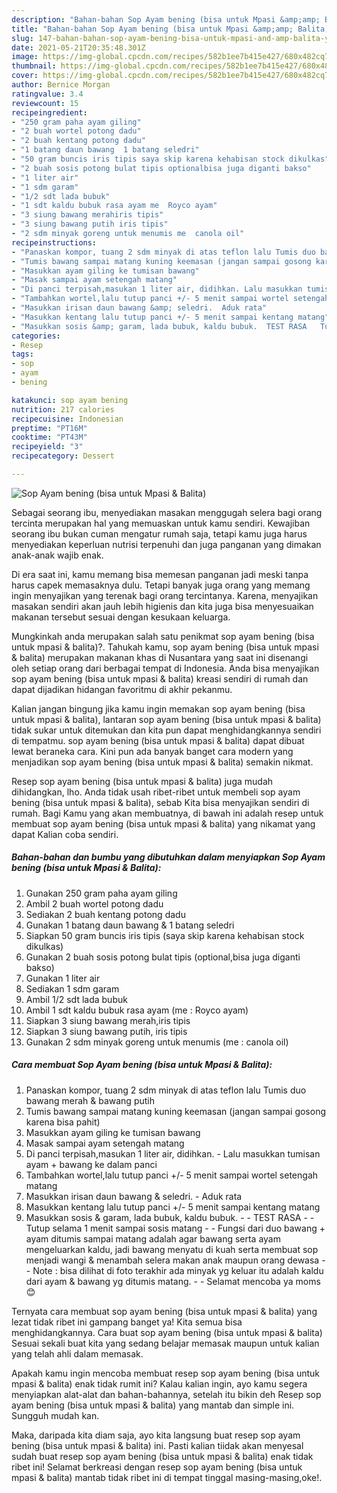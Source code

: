 ```yaml
---
description: "Bahan-bahan Sop Ayam bening (bisa untuk Mpasi &amp;amp; Balita) yang enak dan Mudah Dibuat"
title: "Bahan-bahan Sop Ayam bening (bisa untuk Mpasi &amp;amp; Balita) yang enak dan Mudah Dibuat"
slug: 147-bahan-bahan-sop-ayam-bening-bisa-untuk-mpasi-and-amp-balita-yang-enak-dan-mudah-dibuat
date: 2021-05-21T20:35:48.301Z
image: https://img-global.cpcdn.com/recipes/582b1ee7b415e427/680x482cq70/sop-ayam-bening-bisa-untuk-mpasi-balita-foto-resep-utama.jpg
thumbnail: https://img-global.cpcdn.com/recipes/582b1ee7b415e427/680x482cq70/sop-ayam-bening-bisa-untuk-mpasi-balita-foto-resep-utama.jpg
cover: https://img-global.cpcdn.com/recipes/582b1ee7b415e427/680x482cq70/sop-ayam-bening-bisa-untuk-mpasi-balita-foto-resep-utama.jpg
author: Bernice Morgan
ratingvalue: 3.4
reviewcount: 15
recipeingredient:
- "250 gram paha ayam giling"
- "2 buah wortel potong dadu"
- "2 buah kentang potong dadu"
- "1 batang daun bawang  1 batang seledri"
- "50 gram buncis iris tipis saya skip karena kehabisan stock dikulkas"
- "2 buah sosis potong bulat tipis optionalbisa juga diganti bakso"
- "1 liter air"
- "1 sdm garam"
- "1/2 sdt lada bubuk"
- "1 sdt kaldu bubuk rasa ayam me  Royco ayam"
- "3 siung bawang merahiris tipis"
- "3 siung bawang putih iris tipis"
- "2 sdm minyak goreng untuk menumis me  canola oil"
recipeinstructions:
- "Panaskan kompor, tuang 2 sdm minyak di atas teflon lalu Tumis duo bawang merah &amp; bawang putih"
- "Tumis bawang sampai matang kuning keemasan (jangan sampai gosong karena bisa pahit)"
- "Masukkan ayam giling ke tumisan bawang"
- "Masak sampai ayam setengah matang"
- "Di panci terpisah,masukan 1 liter air, didihkan. Lalu masukkan tumisan ayam + bawang ke dalam panci"
- "Tambahkan wortel,lalu tutup panci +/- 5 menit sampai wortel setengah matang"
- "Masukkan irisan daun bawang &amp; seledri.  Aduk rata"
- "Masukkan kentang lalu tutup panci +/- 5 menit sampai kentang matang"
- "Masukkan sosis &amp; garam, lada bubuk, kaldu bubuk.  TEST RASA   Tutup selama 1 menit sampai sosis matang  Fungsi dari duo bawang + ayam ditumis sampai matang adalah agar bawang serta ayam mengeluarkan kaldu, jadi bawang menyatu di kuah serta membuat sop menjadi wangi &amp; menambah selera makan anak maupun orang dewasa   Note : bisa dilihat di foto terakhir ada minyak yg keluar itu adalah kaldu dari ayam &amp; bawang yg ditumis matang.  Selamat mencoba ya moms 😊"
categories:
- Resep
tags:
- sop
- ayam
- bening

katakunci: sop ayam bening 
nutrition: 217 calories
recipecuisine: Indonesian
preptime: "PT16M"
cooktime: "PT43M"
recipeyield: "3"
recipecategory: Dessert

---
```



![Sop Ayam bening (bisa untuk Mpasi &amp; Balita)](https://img-global.cpcdn.com/recipes/582b1ee7b415e427/680x482cq70/sop-ayam-bening-bisa-untuk-mpasi-balita-foto-resep-utama.jpg)

Sebagai seorang ibu, menyediakan masakan menggugah selera bagi orang tercinta merupakan hal yang memuaskan untuk kamu sendiri. Kewajiban seorang ibu bukan cuman mengatur rumah saja, tetapi kamu juga harus menyediakan keperluan nutrisi terpenuhi dan juga panganan yang dimakan anak-anak wajib enak.

Di era  saat ini, kamu memang bisa memesan panganan jadi meski tanpa harus capek memasaknya dulu. Tetapi banyak juga orang yang memang ingin menyajikan yang terenak bagi orang tercintanya. Karena, menyajikan masakan sendiri akan jauh lebih higienis dan kita juga bisa menyesuaikan makanan tersebut sesuai dengan kesukaan keluarga. 



Mungkinkah anda merupakan salah satu penikmat sop ayam bening (bisa untuk mpasi &amp; balita)?. Tahukah kamu, sop ayam bening (bisa untuk mpasi &amp; balita) merupakan makanan khas di Nusantara yang saat ini disenangi oleh setiap orang dari berbagai tempat di Indonesia. Anda bisa menyajikan sop ayam bening (bisa untuk mpasi &amp; balita) kreasi sendiri di rumah dan dapat dijadikan hidangan favoritmu di akhir pekanmu.

Kalian jangan bingung jika kamu ingin memakan sop ayam bening (bisa untuk mpasi &amp; balita), lantaran sop ayam bening (bisa untuk mpasi &amp; balita) tidak sukar untuk ditemukan dan kita pun dapat menghidangkannya sendiri di tempatmu. sop ayam bening (bisa untuk mpasi &amp; balita) dapat dibuat lewat beraneka cara. Kini pun ada banyak banget cara modern yang menjadikan sop ayam bening (bisa untuk mpasi &amp; balita) semakin nikmat.

Resep sop ayam bening (bisa untuk mpasi &amp; balita) juga mudah dihidangkan, lho. Anda tidak usah ribet-ribet untuk membeli sop ayam bening (bisa untuk mpasi &amp; balita), sebab Kita bisa menyajikan sendiri di rumah. Bagi Kamu yang akan membuatnya, di bawah ini adalah resep untuk membuat sop ayam bening (bisa untuk mpasi &amp; balita) yang nikamat yang dapat Kalian coba sendiri.

<!--inarticleads1-->

##### Bahan-bahan dan bumbu yang dibutuhkan dalam menyiapkan Sop Ayam bening (bisa untuk Mpasi &amp; Balita):

1. Gunakan 250 gram paha ayam giling
1. Ambil 2 buah wortel potong dadu
1. Sediakan 2 buah kentang potong dadu
1. Gunakan 1 batang daun bawang &amp; 1 batang seledri
1. Siapkan 50 gram buncis iris tipis (saya skip karena kehabisan stock dikulkas)
1. Gunakan 2 buah sosis potong bulat tipis (optional,bisa juga diganti bakso)
1. Gunakan 1 liter air
1. Sediakan 1 sdm garam
1. Ambil 1/2 sdt lada bubuk
1. Ambil 1 sdt kaldu bubuk rasa ayam (me : Royco ayam)
1. Siapkan 3 siung bawang merah,iris tipis
1. Siapkan 3 siung bawang putih, iris tipis
1. Gunakan 2 sdm minyak goreng untuk menumis (me : canola oil)




<!--inarticleads2-->

##### Cara membuat Sop Ayam bening (bisa untuk Mpasi &amp; Balita):

1. Panaskan kompor, tuang 2 sdm minyak di atas teflon lalu Tumis duo bawang merah &amp; bawang putih
1. Tumis bawang sampai matang kuning keemasan (jangan sampai gosong karena bisa pahit)
1. Masukkan ayam giling ke tumisan bawang
1. Masak sampai ayam setengah matang
1. Di panci terpisah,masukan 1 liter air, didihkan. - Lalu masukkan tumisan ayam + bawang ke dalam panci
1. Tambahkan wortel,lalu tutup panci +/- 5 menit sampai wortel setengah matang
1. Masukkan irisan daun bawang &amp; seledri.  - Aduk rata
1. Masukkan kentang lalu tutup panci +/- 5 menit sampai kentang matang
1. Masukkan sosis &amp; garam, lada bubuk, kaldu bubuk. -  - TEST RASA  -  - Tutup selama 1 menit sampai sosis matang -  - Fungsi dari duo bawang + ayam ditumis sampai matang adalah agar bawang serta ayam mengeluarkan kaldu, jadi bawang menyatu di kuah serta membuat sop menjadi wangi &amp; menambah selera makan anak maupun orang dewasa  -  - Note : bisa dilihat di foto terakhir ada minyak yg keluar itu adalah kaldu dari ayam &amp; bawang yg ditumis matang. -  - Selamat mencoba ya moms 😊




Ternyata cara membuat sop ayam bening (bisa untuk mpasi &amp; balita) yang lezat tidak ribet ini gampang banget ya! Kita semua bisa menghidangkannya. Cara buat sop ayam bening (bisa untuk mpasi &amp; balita) Sesuai sekali buat kita yang sedang belajar memasak maupun untuk kalian yang telah ahli dalam memasak.

Apakah kamu ingin mencoba membuat resep sop ayam bening (bisa untuk mpasi &amp; balita) enak tidak rumit ini? Kalau kalian ingin, ayo kamu segera menyiapkan alat-alat dan bahan-bahannya, setelah itu bikin deh Resep sop ayam bening (bisa untuk mpasi &amp; balita) yang mantab dan simple ini. Sungguh mudah kan. 

Maka, daripada kita diam saja, ayo kita langsung buat resep sop ayam bening (bisa untuk mpasi &amp; balita) ini. Pasti kalian tiidak akan menyesal sudah buat resep sop ayam bening (bisa untuk mpasi &amp; balita) enak tidak ribet ini! Selamat berkreasi dengan resep sop ayam bening (bisa untuk mpasi &amp; balita) mantab tidak ribet ini di tempat tinggal masing-masing,oke!.

